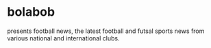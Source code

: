 # bolabob
presents football news, the latest football and futsal sports news from various national and international clubs.
